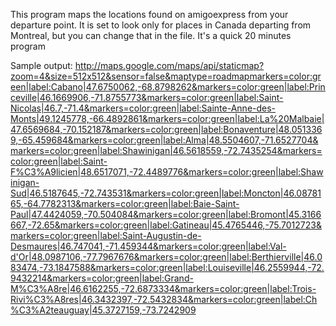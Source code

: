 This program maps the locations found on amigoexpress from your departure point. It is set to look only for places in Canada departing from Montreal, but you can change that in the file.
It's a quick 20 minutes program

Sample output:
http://maps.google.com/maps/api/staticmap?zoom=4&size=512x512&sensor=false&maptype=roadmapmarkers=color:green|label:Cabano|47.6750062,-68.8798262&markers=color:green|label:Princeville|46.1669906,-71.8755773&markers=color:green|label:Saint-Nicolas|46.7,-71.4&markers=color:green|label:Sainte-Anne-des-Monts|49.1245778,-66.4892861&markers=color:green|label:La%20Malbaie|47.6569684,-70.152187&markers=color:green|label:Bonaventure|48.0513369,-65.459684&markers=color:green|label:Alma|48.5504607,-71.6527704&markers=color:green|label:Shawinigan|46.5618559,-72.7435254&markers=color:green|label:Saint-F%C3%A9licien|48.6517071,-72.4489776&markers=color:green|label:Shawinigan-Sud|46.5187645,-72.743531&markers=color:green|label:Moncton|46.0878165,-64.7782313&markers=color:green|label:Baie-Saint-Paul|47.4424059,-70.504084&markers=color:green|label:Bromont|45.3166667,-72.65&markers=color:green|label:Gatineau|45.4765446,-75.7012723&markers=color:green|label:Saint-Augustin-de-Desmaures|46.747041,-71.459344&markers=color:green|label:Val-d'Or|48.0987106,-77.7967676&markers=color:green|label:Berthierville|46.083474,-73.1847588&markers=color:green|label:Louiseville|46.2559944,-72.9432214&markers=color:green|label:Grand-M%C3%A8re|46.6162255,-72.6873334&markers=color:green|label:Trois-Rivi%C3%A8res|46.3432397,-72.5432834&markers=color:green|label:Ch%C3%A2teauguay|45.3727159,-73.7242909
